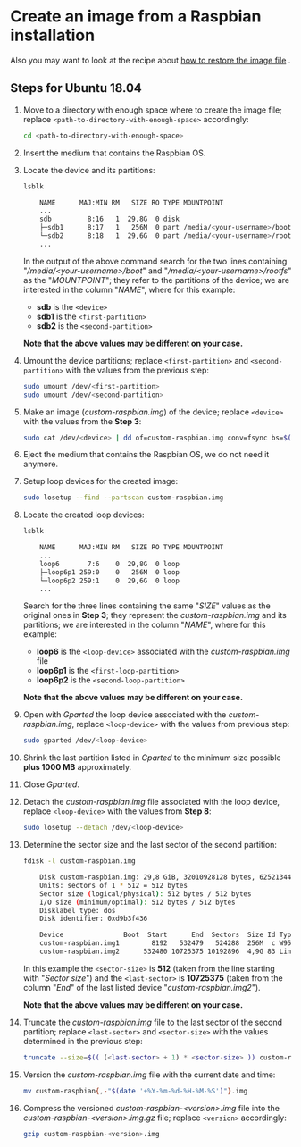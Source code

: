 # Create an image from a Raspbian installation

Also you may want to look at the recipe about [how to restore the image file](https://github.com/guallo/recipes/blob/master/restore-raspbian-image.md#restore-a-raspbian-image)
.

## Steps for Ubuntu 18.04

1. Move to a directory with enough space where to create the image file; replace `<path-to-directory-with-enough-space>` accordingly:

    ```bash
    cd <path-to-directory-with-enough-space>
    ```

2. Insert the medium that contains the Raspbian OS.

3. Locate the device and its partitions:

    ```bash
    lsblk
    
        NAME      MAJ:MIN RM   SIZE RO TYPE MOUNTPOINT
        ...
        sdb         8:16   1  29,8G  0 disk 
        ├─sdb1      8:17   1   256M  0 part /media/<your-username>/boot
        └─sdb2      8:18   1  29,6G  0 part /media/<your-username>/rootfs
        ...
    ```
    
    In the output of the above command search for the two lines containing "*/media/\<your-username>/boot*" and "*/media/\<your-username>/rootfs*" as the "*MOUNTPOINT*"; they refer to the partitions of the device; we are interested in the column "*NAME*", where for this example:
    
    *  **sdb** is the `<device>`
    *  **sdb1** is the `<first-partition>`
    *  **sdb2** is the `<second-partition>`
    
    **Note that the above values may be different on your case.**

4. Umount the device partitions; replace `<first-partition>` and `<second-partition>` with the values from the previous step:

    ```bash
    sudo umount /dev/<first-partition>
    sudo umount /dev/<second-partition>
    ```

5. Make an image (*custom-raspbian.img*) of the device; replace `<device>` with the values from the **Step 3**:

    ```bash
    sudo cat /dev/<device> | dd of=custom-raspbian.img conv=fsync bs=$(( 1024 ** 2 * 4 ))
    ```

6. Eject the medium that contains the Raspbian OS, we do not need it anymore.

7. Setup loop devices for the created image:

    ```bash
    sudo losetup --find --partscan custom-raspbian.img
    ```

8. Locate the created loop devices:

    ```bash
    lsblk
    
        NAME      MAJ:MIN RM   SIZE RO TYPE MOUNTPOINT
        ...
        loop6       7:6    0  29,8G  0 loop 
        ├─loop6p1 259:0    0   256M  0 loop 
        └─loop6p2 259:1    0  29,6G  0 loop 
        ...
    ```
    
    Search for the three lines containing the same "*SIZE*" values as the original ones in **Step 3**; they represent the *custom-raspbian.img* and its partitions; we are interested in the column "*NAME*", where for this example:
    
    *  **loop6** is the `<loop-device>` associated with the *custom-raspbian.img* file
    *  **loop6p1** is the `<first-loop-partition>`
    *  **loop6p2** is the `<second-loop-partition>`
    
    **Note that the above values may be different on your case.**

9. Open with *Gparted* the loop device associated with the *custom-raspbian.img*, replace `<loop-device>` with the values from previous step:

    ```bash
    sudo gparted /dev/<loop-device>
    ```

10. Shrink the last partition listed in *Gparted* to the minimum size possible **plus 1000 MB** approximately.

11. Close *Gparted*.

12. Detach the *custom-raspbian.img* file associated with the loop device, replace `<loop-device>` with the values from **Step 8**:

    ```bash
    sudo losetup --detach /dev/<loop-device>
    ```

13. Determine the sector size and the last sector of the second partition:

    ```bash
    fdisk -l custom-raspbian.img
    
        Disk custom-raspbian.img: 29,8 GiB, 32010928128 bytes, 62521344 sectors
        Units: sectors of 1 * 512 = 512 bytes
        Sector size (logical/physical): 512 bytes / 512 bytes
        I/O size (minimum/optimal): 512 bytes / 512 bytes
        Disklabel type: dos
        Disk identifier: 0xd9b3f436
    
        Device               Boot  Start      End  Sectors  Size Id Type
        custom-raspbian.img1        8192   532479   524288  256M  c W95 FAT32 (LBA)
        custom-raspbian.img2      532480 10725375 10192896  4,9G 83 Linux
    ```
    
    In this example the `<sector-size>` is **512** (taken from the line starting with "*Sector size*") and the `<last-sector>` is **10725375** (taken from the column "*End*" of the last listed device "*custom-raspbian.img2*").
    
    **Note that the above values may be different on your case.**

14. Truncate the *custom-raspbian.img* file to the last sector of the second partition; replace `<last-sector>` and `<sector-size>` with the values determined in the previous step:

    ```bash
    truncate --size=$(( (<last-sector> + 1) * <sector-size> )) custom-raspbian.img
    ```

15. Version the *custom-raspbian.img* file with the current date and time:

    ```bash
    mv custom-raspbian{,-"$(date '+%Y-%m-%d-%H-%M-%S')"}.img
    ```

16. Compress the versioned *custom-raspbian-\<version>.img* file into the *custom-raspbian-\<version>.img.gz* file; replace `<version>` accordingly:

    ```bash
    gzip custom-raspbian-<version>.img
    ```
